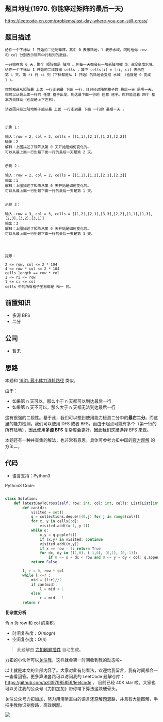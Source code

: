 ## 题目地址(1970. 你能穿过矩阵的最后一天)

https://leetcode-cn.com/problems/last-day-where-you-can-still-cross/

## 题目描述

```
给你一个下标从 1 开始的二进制矩阵，其中 0 表示陆地，1 表示水域。同时给你 row 和 col 分别表示矩阵中行和列的数目。

一开始在第 0 天，整个 矩阵都是 陆地 。但每一天都会有一块新陆地被 水 淹没变成水域。给你一个下标从 1 开始的二维数组 cells ，其中 cells[i] = [ri, ci] 表示在第 i 天，第 ri 行 ci 列（下标都是从 1 开始）的陆地会变成 水域 （也就是 0 变成 1 ）。

你想知道从矩阵最 上面 一行走到最 下面 一行，且只经过陆地格子的 最后一天 是哪一天。你可以从最上面一行的 任意 格子出发，到达最下面一行的 任意 格子。你只能沿着 四个 基本方向移动（也就是上下左右）。

请返回只经过陆地格子能从最 上面 一行走到最 下面 一行的 最后一天 。

 

示例 1：

输入：row = 2, col = 2, cells = [[1,1],[2,1],[1,2],[2,2]]
输出：2
解释：上图描述了矩阵从第 0 天开始是如何变化的。
可以从最上面一行到最下面一行的最后一天是第 2 天。


示例 2：

输入：row = 2, col = 2, cells = [[1,1],[1,2],[2,1],[2,2]]
输出：1
解释：上图描述了矩阵从第 0 天开始是如何变化的。
可以从最上面一行到最下面一行的最后一天是第 1 天。


示例 3：

输入：row = 3, col = 3, cells = [[1,2],[2,1],[3,3],[2,2],[1,1],[1,3],[2,3],[3,2],[3,1]]
输出：3
解释：上图描述了矩阵从第 0 天开始是如何变化的。
可以从最上面一行到最下面一行的最后一天是第 3 天。


 

提示：

2 <= row, col <= 2 * 104
4 <= row * col <= 2 * 104
cells.length == row * col
1 <= ri <= row
1 <= ci <= col
cells 中的所有格子坐标都是 唯一 的。
```

## 前置知识

- 多源 BFS
- 二分

## 公司

- 暂无

## 思路

本题和 [1631. 最小体力消耗路径](./1631.path-with-minimum-effort.md) 类似。

由于：

- 如果第 n 天可以，那么小于 n 天都可以到达最后一行
- 如果第 n 天不可以，那么大于 n 天都无法到达最后一行

这有很强的二段性。基于此，我们可以想到使用能力检测二分中的**最右二分**。而这里的能力检测，我们可以使用 DFS 或者 BFS。而由于起点可能有多个（第一行的所有陆地），因此使用**多源 BFS** 复杂度会更好，因此我们这里选择 BFS 来做。

本题还有一种并查集的解法，也非常有意思。具体可参考力扣中国的[官方题解](https://leetcode-cn.com/problems/last-day-where-you-can-still-cross/solution/ni-neng-chuan-guo-ju-zhen-de-zui-hou-yi-9j20y/) 的方法二。

## 代码

- 语言支持：Python3

Python3 Code:

```python

class Solution:
    def latestDayToCross(self, row: int, col: int, cells: List[List[int]]) -> int:
        def can(d):
            visited = set()
            q = collections.deque([(0,j) for j in range(col)])
            for x, y in cells[:d]:
                visited.add((x-1, y-1))
            while q:
                x,y = q.popleft()
                if (x,y) in visited: continue
                visited.add((x,y))
                if x == row - 1: return True
                for dx, dy in [(1,0), (-1,0), (0,1), (0,-1)]:
                    if 0 <= x + dx < row and 0 <= y + dy < col: q.append((x+dx, y+dy))
            return False

        l, r = 0, row * col
        while l <=r :
            mid = (l+r)//2
            if can(mid):
                l = mid + 1
            else:
                r = mid - 1
        return r


```

**复杂度分析**

令 n 为 row 和 col 的乘积。

- 时间复杂度：$O(nlogn)$
- 空间复杂度：$O(n)$

> 此题解由 [力扣刷题插件](https://leetcode-pp.github.io/leetcode-cheat/?tab=solution-template) 自动生成。

力扣的小伙伴可以[关注我](https://leetcode-cn.com/u/fe-lucifer/)，这样就会第一时间收到我的动态啦~

以上就是本文的全部内容了。大家对此有何看法，欢迎给我留言，我有时间都会一一查看回答。更多算法套路可以访问我的 LeetCode 题解仓库：https://github.com/azl397985856/leetcode 。 目前已经 40K star 啦。大家也可以关注我的公众号《力扣加加》带你啃下算法这块硬骨头。

关注公众号力扣加加，努力用清晰直白的语言还原解题思路，并且有大量图解，手把手教你识别套路，高效刷题。

![](https://p.ipic.vip/buz35n.jpg)
